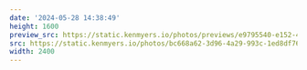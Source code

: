 ```yaml
---
date: '2024-05-28 14:38:49'
height: 1600
preview_src: https://static.kenmyers.io/photos/previews/e9795540-e152-43d3-b4ec-9a483253dd2d.webp
src: https://static.kenmyers.io/photos/bc668a62-3d96-4a29-993c-1ed8df76565b.jpg
width: 2400
---
```

